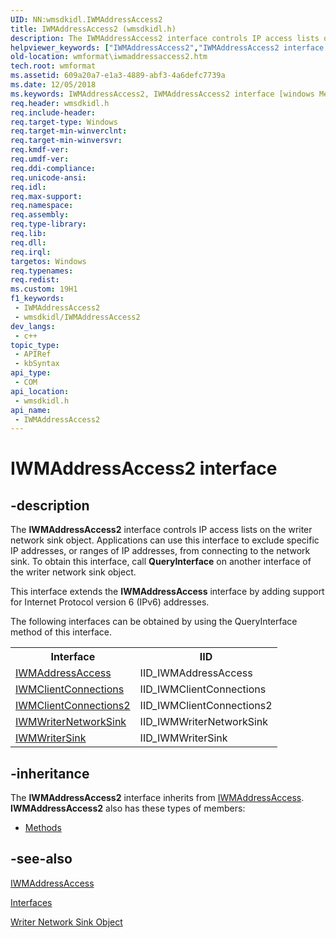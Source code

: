 ```yaml
---
UID: NN:wmsdkidl.IWMAddressAccess2
title: IWMAddressAccess2 (wmsdkidl.h)
description: The IWMAddressAccess2 interface controls IP access lists on the writer network sink object.
helpviewer_keywords: ["IWMAddressAccess2","IWMAddressAccess2 interface [windows Media Format]","IWMAddressAccess2 interface [windows Media Format]","described","IWMAddressAccess2Interface","wmformat.iwmaddressaccess2","wmsdkidl/IWMAddressAccess2"]
old-location: wmformat\iwmaddressaccess2.htm
tech.root: wmformat
ms.assetid: 609a20a7-e1a3-4889-abf3-4a6defc7739a
ms.date: 12/05/2018
ms.keywords: IWMAddressAccess2, IWMAddressAccess2 interface [windows Media Format], IWMAddressAccess2 interface [windows Media Format],described, IWMAddressAccess2Interface, wmformat.iwmaddressaccess2, wmsdkidl/IWMAddressAccess2
req.header: wmsdkidl.h
req.include-header: 
req.target-type: Windows
req.target-min-winverclnt: 
req.target-min-winversvr: 
req.kmdf-ver: 
req.umdf-ver: 
req.ddi-compliance: 
req.unicode-ansi: 
req.idl: 
req.max-support: 
req.namespace: 
req.assembly: 
req.type-library: 
req.lib: 
req.dll: 
req.irql: 
targetos: Windows
req.typenames: 
req.redist: 
ms.custom: 19H1
f1_keywords:
 - IWMAddressAccess2
 - wmsdkidl/IWMAddressAccess2
dev_langs:
 - c++
topic_type:
 - APIRef
 - kbSyntax
api_type:
 - COM
api_location:
 - wmsdkidl.h
api_name:
 - IWMAddressAccess2
---
```


# IWMAddressAccess2 interface


## -description

The <b>IWMAddressAccess2</b> interface controls IP access lists on the writer network sink object. Applications can use this interface to exclude specific IP addresses, or ranges of IP addresses, from connecting to the network sink. To obtain this interface, call <b>QueryInterface</b> on another interface of the writer network sink object.

This interface extends the <b>IWMAddressAccess</b> interface by adding support for Internet Protocol version 6 (IPv6) addresses.



The following interfaces can be obtained by using the QueryInterface method of this interface.
<table>
<tr>
<th>Interface</th>
<th>IID</th>
</tr>
<tr>
<td>
<a href="/windows/desktop/api/wmsdkidl/nn-wmsdkidl-iwmaddressaccess">IWMAddressAccess</a>
</td>
<td> IID_IWMAddressAccess </td>
</tr>
<tr>
<td>
<a href="/windows/desktop/api/wmsdkidl/nn-wmsdkidl-iwmclientconnections">IWMClientConnections</a>
</td>
<td>IID_IWMClientConnections</td>
</tr>
<tr>
<td>
<a href="/windows/desktop/api/wmsdkidl/nn-wmsdkidl-iwmclientconnections2">IWMClientConnections2</a>
</td>
<td>IID_IWMClientConnections2</td>
</tr>
<tr>
<td>
<a href="/windows/desktop/api/wmsdkidl/nn-wmsdkidl-iwmwriternetworksink">IWMWriterNetworkSink</a>
</td>
<td>IID_IWMWriterNetworkSink</td>
</tr>
<tr>
<td>
<a href="/windows/desktop/api/wmsdkidl/nn-wmsdkidl-iwmwritersink">IWMWriterSink</a>
</td>
<td>IID_IWMWriterSink</td>
</tr>
</table>

## -inheritance

The <b>IWMAddressAccess2</b> interface inherits from <a href="/windows/desktop/api/wmsdkidl/nn-wmsdkidl-iwmaddressaccess">IWMAddressAccess</a>. <b>IWMAddressAccess2</b> also has these types of members:
<ul>
<li><a href="https://docs.microsoft.com/">Methods</a></li>
</ul>

## -see-also

<a href="/windows/desktop/api/wmsdkidl/nn-wmsdkidl-iwmaddressaccess">IWMAddressAccess</a>



<a href="/windows/desktop/wmformat/interfaces">Interfaces</a>



<a href="/windows/desktop/wmformat/writer-network-sink-object">Writer Network Sink Object</a>

